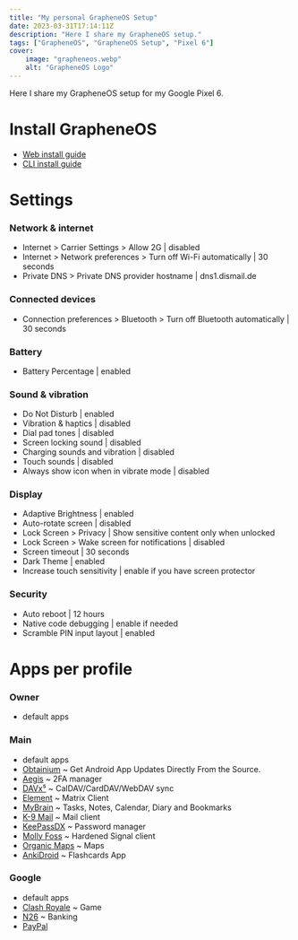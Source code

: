 ```yaml
---
title: "My personal GrapheneOS Setup"
date: 2023-03-31T17:14:11Z
description: "Here I share my GrapheneOS setup."
tags: ["GrapheneOS", "GrapheneOS Setup", "Pixel 6"]
cover:
    image: "grapheneos.webp"
    alt: "GrapheneOS Logo"
---
```

Here I share my GrapheneOS setup for my Google Pixel 6.
 <!--more-->
# Install GrapheneOS
- [Web install guide](https://grapheneos.org/install/web)
- [CLI install guide](https://grapheneos.org/install/cli)
# Settings
### Network & internet
- Internet > Carrier Settings > Allow 2G | disabled
- Internet > Network preferences > Turn off Wi-Fi automatically | 30 seconds
- Private DNS > Private DNS provider hostname | dns1.dismail.de
### Connected devices
- Connection preferences > Bluetooth > Turn off Bluetooth automatically | 30 seconds
### Battery
- Battery Percentage | enabled
### Sound & vibration
- Do Not Disturb | enabled
- Vibration & haptics | disabled
- Dial pad tones | disabled
- Screen locking sound | disabled
- Charging sounds and vibration | disabled
- Touch sounds | disabled
- Always show icon when in vibrate mode | disabled
### Display
- Adaptive Brightness | enabled
- Auto-rotate screen | disabled
- Lock Screen > Privacy | Show sensitive content only when unlocked
- Lock Screen > Wake screen for notifications | disabled
- Screen timeout | 30 seconds
- Dark Theme | enabled
- Increase touch sensitivity | enable if you have screen protector
### Security
- Auto reboot | 12 hours
- Native code debugging | enable if needed
- Scramble PIN input layout | enabled
### 


# Apps per profile
### Owner
- default apps
### Main
- default apps
- [Obtainium](https://github.com/ImranR98/Obtainium) ~ Get Android App Updates Directly From the Source.
- [Aegis](https://github.com/beemdevelopment/Aegis) ~ 2FA manager
- [DAVx⁵](https://github.com/bitfireAT/davx5-ose) ~ CalDAV/CardDAV/WebDAV sync
- [Element](https://github.com/vector-im/element-android) ~ Matrix Client
- [MyBrain](https://github.com/mhss1/MyBrain) ~ Tasks, Notes, Calendar, Diary and Bookmarks
- [K-9 Mail](https://github.com/thundernest/k-9) ~ Mail client
- [KeePassDX](https://github.com/Kunzisoft/KeePassDX) ~ Password manager
- [Molly Foss](https://github.com/mollyim/mollyim-android) ~ Hardened Signal client
- [Organic Maps](https://github.com/organicmaps/organicmaps) ~ Maps
- [AnkiDroid](https://github.com/ankidroid/Anki-Android) ~ Flashcards App
### Google
- default apps
- [Clash Royale](https://play.google.com/store/apps/details?id=com.supercell.clashroyale) ~ Game
- [N26](https://play.google.com/store/apps/details?id=de.number26.android) ~ Banking
- [PayPal](https://play.google.com/store/apps/details?id=com.paypal.android.p2pmobile)
